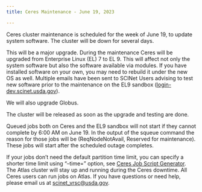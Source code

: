 ```yaml
---
title: Ceres Maintenance - June 19, 2023

---
```



Ceres cluster maintenance is scheduled for the week of June 19, to update system software. The cluster will be down for several days. <!--excerpt-->

This will be a major upgrade. During the maintenance Ceres will be upgraded from Enterprise Linux (EL) 7 to EL 9. This will affect not only the system software but also the software available via modules. If you have installed software on your own, you may need to rebuild it under the new OS as well. Multiple emails have been sent to SCINet Users advising to test new software prior to the maintenance on the EL9 sandbox ([login-dev.scinet.usda.gov](http://login-dev.scinet.usda.gov/)).

We will also upgrade Globus.

The cluster will be released as soon as the upgrade and testing are done.

Queued jobs both on Ceres and the EL9 sandbox will not start if they cannot complete by 6:00 AM on June 19. In the output of the squeue command the reason for those jobs will be (ReqNodeNotAvail, Reserved for maintenance). These jobs will start after the scheduled outage completes.

If your jobs don’t need the default partition time limit, you can specify a shorter time limit using “–time=” option, see [Ceres Job Script Generator](https://scinet.usda.gov/support/ceres-job-script).
The Atlas cluster will stay up and running during the Ceres downtime. All Ceres users can run jobs on Atlas.
If you have questions or need help, please email us at [scinet_vrsc@usda.gov](mailto:scinet_vrsc@usda.gov).
